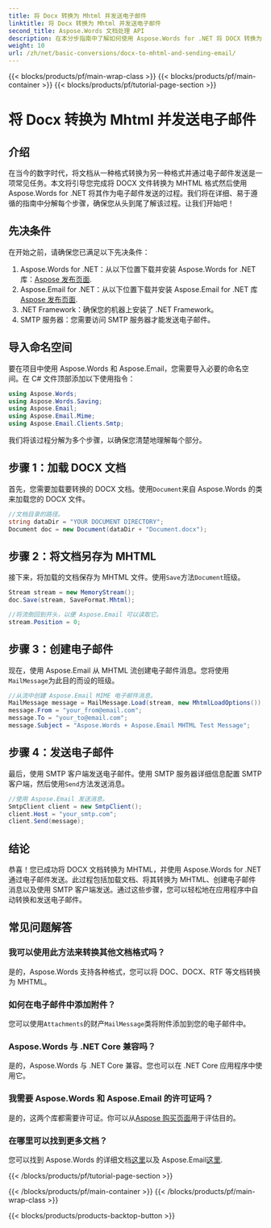 ```yaml
---
title: 将 Docx 转换为 Mhtml 并发送电子邮件
linktitle: 将 Docx 转换为 Mhtml 并发送电子邮件
second_title: Aspose.Words 文档处理 API
description: 在本分步指南中了解如何使用 Aspose.Words for .NET 将 DOCX 转换为 MHTML 并发送电子邮件。通过轻松的自动化提高您的工作效率。
weight: 10
url: /zh/net/basic-conversions/docx-to-mhtml-and-sending-email/
---
```


{{< blocks/products/pf/main-wrap-class >}}
{{< blocks/products/pf/main-container >}}
{{< blocks/products/pf/tutorial-page-section >}}

# 将 Docx 转换为 Mhtml 并发送电子邮件

## 介绍

在当今的数字时代，将文档从一种格式转换为另一种格式并通过电子邮件发送是一项常见任务。本文将引导您完成将 DOCX 文件转换为 MHTML 格式然后使用 Aspose.Words for .NET 将其作为电子邮件发送的过程。我们将在详细、易于遵循的指南中分解每个步骤，确保您从头到尾了解该过程。让我们开始吧！

## 先决条件

在开始之前，请确保您已满足以下先决条件：

1.  Aspose.Words for .NET：从以下位置下载并安装 Aspose.Words for .NET 库：[Aspose 发布页面](https://releases.aspose.com/words/net/).
2.  Aspose.Email for .NET：从以下位置下载并安装 Aspose.Email for .NET 库[Aspose 发布页面](https://releases.aspose.com/email/net/).
3. .NET Framework：确保您的机器上安装了 .NET Framework。
4. SMTP 服务器：您需要访问 SMTP 服务器才能发送电子邮件。

## 导入命名空间

要在项目中使用 Aspose.Words 和 Aspose.Email，您需要导入必要的命名空间。在 C# 文件顶部添加以下使用指令：

```csharp
using Aspose.Words;
using Aspose.Words.Saving;
using Aspose.Email;
using Aspose.Email.Mime;
using Aspose.Email.Clients.Smtp;
```

我们将该过程分解为多个步骤，以确保您清楚地理解每个部分。

## 步骤 1：加载 DOCX 文档

首先，您需要加载要转换的 DOCX 文档。使用`Document`来自 Aspose.Words 的类来加载您的 DOCX 文件。

```csharp
//文档目录的路径。
string dataDir = "YOUR DOCUMENT DIRECTORY";
Document doc = new Document(dataDir + "Document.docx");
```

## 步骤 2：将文档另存为 MHTML

接下来，将加载的文档保存为 MHTML 文件。使用`Save`方法`Document`班级。

```csharp
Stream stream = new MemoryStream();
doc.Save(stream, SaveFormat.Mhtml);

//将流倒回到开头，以便 Aspose.Email 可以读取它。
stream.Position = 0;
```

## 步骤 3：创建电子邮件

现在，使用 Aspose.Email 从 MHTML 流创建电子邮件消息。您将使用`MailMessage`为此目的而设的班级。

```csharp
//从流中创建 Aspose.Email MIME 电子邮件消息。
MailMessage message = MailMessage.Load(stream, new MhtmlLoadOptions());
message.From = "your_from@email.com";
message.To = "your_to@email.com";
message.Subject = "Aspose.Words + Aspose.Email MHTML Test Message";
```

## 步骤 4：发送电子邮件

最后，使用 SMTP 客户端发送电子邮件。使用 SMTP 服务器详细信息配置 SMTP 客户端，然后使用`Send`方法发送消息。

```csharp
//使用 Aspose.Email 发送消息。
SmtpClient client = new SmtpClient();
client.Host = "your_smtp.com";
client.Send(message);
```

## 结论

恭喜！您已成功将 DOCX 文档转换为 MHTML，并使用 Aspose.Words for .NET 通过电子邮件发送。此过程包括加载文档、将其转换为 MHTML、创建电子邮件消息以及使用 SMTP 客户端发送。通过这些步骤，您可以轻松地在应用程序中自动转换和发送电子邮件。

## 常见问题解答

### 我可以使用此方法来转换其他文档格式吗？
是的，Aspose.Words 支持各种格式，您可以将 DOC、DOCX、RTF 等文档转换为 MHTML。

### 如何在电子邮件中添加附件？
您可以使用`Attachments`的财产`MailMessage`类将附件添加到您的电子邮件中。

### Aspose.Words 与 .NET Core 兼容吗？
是的，Aspose.Words 与 .NET Core 兼容。您也可以在 .NET Core 应用程序中使用它。

### 我需要 Aspose.Words 和 Aspose.Email 的许可证吗？
是的，这两个库都需要许可证。你可以从[Aspose 购买页面](https://purchase.aspose.com/temporary-license/)用于评估目的。

### 在哪里可以找到更多文档？
您可以找到 Aspose.Words 的详细文档[这里](https://reference.aspose.com/words/net/)以及 Aspose.Email[这里](https://reference.aspose.com/email/net/).

{{< /blocks/products/pf/tutorial-page-section >}}

{{< /blocks/products/pf/main-container >}}
{{< /blocks/products/pf/main-wrap-class >}}

{{< blocks/products/products-backtop-button >}}
